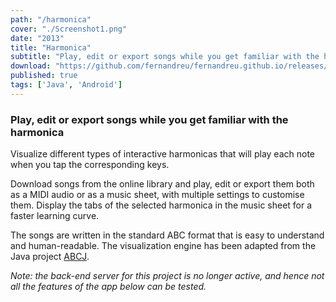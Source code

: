```yaml
---
path: "/harmonica"
cover: "./Screenshot1.png"
date: "2013"
title: "Harmonica"
subtitle: "Play, edit or export songs while you get familiar with the harmonica"
download: "https://github.com/fernandreu/fernandreu.github.io/releases/download/v1.0/Harmonica.apk"
published: true
tags: ['Java', 'Android']
---
```

### Play, edit or export songs while you get familiar with the harmonica

Visualize different types of interactive harmonicas that will play each note when you tap the corresponding
keys.

Download songs from the online library and play, edit or export them both as a MIDI audio or as a music
sheet, with multiple settings to customise them. Display the tabs of the selected harmonica in the music
sheet for a faster learning curve.

The songs are written in the standard ABC format that is easy to understand and human-readable. The
visualization engine has been adapted from the Java project [ABCJ](http://abcj.ganderband.com).

_Note: the back-end server for this project is no longer active, and hence not all the features of the app
 below can be tested._

